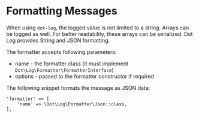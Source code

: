 # Formatting Messages

When using `dot-log`, the logged value is not limited to a string. Arrays can be logged as well. For better readability, these arrays can be serialized. Dot Log provides String and JSON formatting.

The formatter accepts following parameters:

* name - the formatter class (it must implement `Dot\Log\Formatter\FormatterInterface`)
* options - passed to the formatter constructor if required

The following snippet formats the message as JSON data:

    'formatter' => [
        'name' => \Dot\Log\Formatter\Json::class,
    ],
